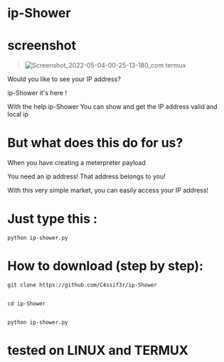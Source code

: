 # ip-Shower

# screenshot

> ![Screenshot_2022-05-04-00-25-13-180_com termux](https://user-images.githubusercontent.com/79422726/166555607-f3a07b65-755a-485f-beb3-632a12619a7c.jpg)


Would you like to see your IP address?

ip-Shower it's here !

With the help ip-Shower You can show and get the IP address valid and local ip

# But what does this do for us?

  When you have creating a meterpreter payload 

  You need an ip address! That address belongs to you!

  With this very simple market, you can easily access your IP address!

# Just type this :

`python ip-shower.py`

# How to download (step by step):

    git clone https://github.com/C4ssif3r/ip-Shower


    cd ip-Shower


    python ip-shower.py


# tested on LINUX and TERMUX
